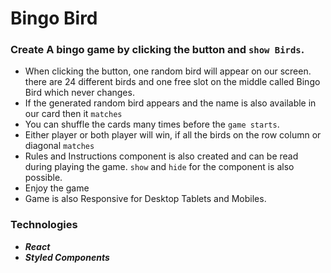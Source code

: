 # Bingo Bird

### Create A bingo game by clicking the button and `show Birds`.

- When clicking the button, one random bird will appear on our screen. there are 24 different birds and one free slot on the middle called Bingo Bird which never changes.
- If the generated random bird appears and the name is also available in our card then it `matches`
- You can shuffle the cards many times before the `game starts`.
- Either player or both player will win, if all the birds on the row column or diagonal `matches`
- Rules and Instructions component is also created and can be read during playing the game. `show` and `hide` for the component is also possible.
- Enjoy the game
- Game is also Responsive for Desktop Tablets and Mobiles.

### Technologies

- **_React_**
- **_Styled Components_**
